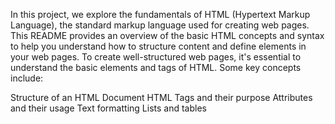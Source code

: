 In this project, we explore the fundamentals of HTML (Hypertext Markup Language), the standard markup language used for creating web pages. This README provides an overview of the basic HTML concepts and syntax to help you understand how to structure content and define elements in your web pages.
To create well-structured web pages, it's essential to understand the basic elements and tags of HTML. Some key concepts include:

Structure of an HTML Document
HTML Tags and their purpose
Attributes and their usage
Text formatting
Lists and tables
